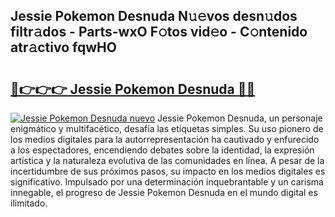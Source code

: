 ## Jessie Pokemon Desnuda N𝚞𝚎vos desn𝚞dos filtr𝚊dos - Parts-wxO F𝚘tos vid𝚎o - C𝚘ntenido atr𝚊ctivo fqwHO

# <h2><a href="http://mbbk2d.tromn.icu/?c=Jessie+Pokemon+Desnuda">🔗👉👉👉 Jessie Pokemon Desnuda 🔗🔗</a></h2>

[![Jessie Pokemon Desnuda nuevo](https://i.imgur.com/pEAQMta.gif)](http://mbbk2d.tromn.icu/?c=Jessie+Pokemon+Desnuda)
Jessie Pokemon Desnuda, un personaje enigmático y multifacético, desafía las etiquetas simples. Su uso pionero de los medios digitales para la autorrepresentación ha cautivado y enfurecido a los espectadores, encendiendo debates sobre la identidad, la expresión artística y la naturaleza evolutiva de las comunidades en línea. A pesar de la incertidumbre de sus próximos pasos, su impacto en los medios digitales es significativo. Impulsado por una determinación inquebrantable y un carisma innegable, el progreso de Jessie Pokemon Desnuda en el mundo digital es ilimitado.
